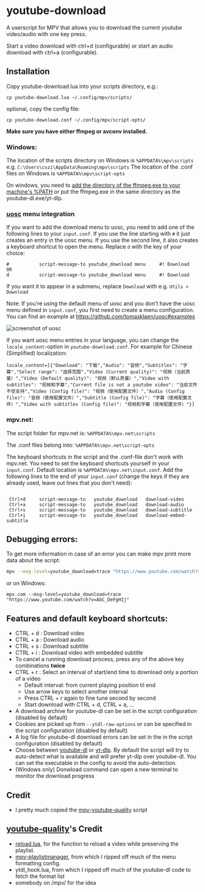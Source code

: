 # youtube-download
A userscript for MPV that allows you to download the current youtube video/audio with one key press.

Start a video download with ctrl+d (configurable) or start an audio download with ctrl+a (configurable).

## Installation

Copy youtube-download.lua into your scripts directory, e.g.:

    cp youtube-download.lua ~/.config/mpv/scripts/

optional, copy the config file:

    cp youtube-download.conf ~/.config/mpv/script-opts/

**Make sure you have either ffmpeg or avconv installed.**

### Windows:

The location of the scripts directory on Windows is `%APPDATA%\mpv\scripts` e.g. `C:\Users\cvzi\AppData\Roaming\mpv\scripts`
The location of the .conf files on Windows is `%APPDATA%\mpv\script-opts`

On windows, you need to [add the directory of the ffmpeg.exe to your machine's %PATH](https://stackoverflow.com/a/41895179/10367381)
or put the ffmpeg.exe in the same directory as the youtube-dl.exe/yt-dlp.

### [uosc](https://github.com/tomasklaen/uosc) menu integration

If you want to add the download menu to uosc, you need to add one of the following lines to your `input.conf`.
If you use the line starting with `#` it just creates an entry in the uosc menu.
If you use the second line, it also creates a keyboard shortcut to open the menu.
Replace `d` with the key of your choice:

```
#           script-message-to youtube_download menu     #! Download
OR
d           script-message-to youtube_download menu     #! Download
```

If you want it to appear in a submenu, replace `Download` with e.g. `Utils > Download`


Note: If you're using the default menu of uosc and you don't have the uosc menu defined in `input.conf`, you first need to create
a menu configuration. You can find an example at https://github.com/tomasklaen/uosc#examples

![screenshot of uosc](screenshot.gif)

If you want uosc menu entries in your language, you can change the `locale_content`-option in `youtube-download.conf`. For example for  Chinese (Simplified) localization:
```
locale_content=[{"Download": "下载","Audio": "音频","Subtitles": "字幕","Select range": "选择范围","Video (Current quality)": "视频（当前质量）","Video (Default quality)": "视频（默认质量）","Video with subtitles": "视频和字幕","Current file is not a youtube video": "当前文件不受支持","Video (Config file)": "视频（使用配置文件）","Audio (Config file)": "音频（使用配置文件）","Subtitle (Config file)": "字幕（使用配置文件）","Video with subtitles (Config file)": "视频和字幕（使用配置文件）"}]
```

### mpv.net:
The script folder for mpv.net is:
`%APPDATA%\mpv.net\scripts`

The .conf files belong into:
`%APPDATA%\mpv.net\script-opts`

The keyboard shortcuts in the script and the .conf-file don't work with mpv.net.
You need to set the keyboard shortcuts yourself in your `input.conf`. Default location is `%APPDATA%\mpv.net\input.conf`.
Add the following lines to the end of your `input.conf` (change the keys if they are already used, leave out lines that you don't need):

```

 Ctrl+d     script-message-to   youtube_download   download-video
 Ctrl+a     script-message-to   youtube_download   download-audio
 Ctrl+s     script-message-to   youtube_download   download-subtitle
 Ctrl+i     script-message-to   youtube_download   download-embed-subtitle

```

## Debugging errors:
To get more information in case of an error you can make mpv print more data about the script:
```bash
mpv --msg-level=youtube_download=trace "https://www.youtube.com/watch?v=AbC_DeFgHIj"
```
or on Windows:
```batch
mpv.com --msg-level=youtube_download=trace "https://www.youtube.com/watch?v=AbC_DeFgHIj"
```

## Features and default keyboard shortcuts:

*   CTRL + d : Download video
*   CTRL + a : Download audio
*   CTRL + s : Download subtitle
*   CTRL + i : Download video with embedded subtitle
*   To cancel a running download process, press any of the above key combinations **twice**
*   CTRL + r : Select an interval of start/end time to download only a portion of a video
    - Default interval: from current playing position til end
    - Use arrow keys to select another interval
    - Press CTRL + r again to fine tune second by second
    - Start download with CTRL + d, CTRL + a, ...
*   A download archive for youtube-dl can be set in the script configuration (disabled by default)
*   Cookies are picked up from `--ytdl-raw-options` or can be specified in the script configuration (disabled by default)
*   A log file for youtube-dl download errors can be set in the in the script configuration (disabled by default)
*   Choose between [youtube-dl](https://github.com/ytdl-org/youtube-dl/) or [yt-dlp](https://github.com/yt-dlp/yt-dlp). By default the script will try to auto-detect what is available and will prefer yt-dlp over youtube-dl. You can set the executable in the config to avoid the auto-detection.
*   (Windows only) Donwload command can open a new terminal to monitor the download progress

## Credit
- I pretty much copied the [mpv-youtube-quality](https://github.com/jgreco/mpv-youtube-quality) script

## [youtube-quality](https://github.com/jgreco/mpv-youtube-quality)'s Credit
- [reload.lua](https://github.com/4e6/mpv-reload/), for the function to reload a video while preserving the playlist.
- [mpv-playlistmanager](https://github.com/jonniek/mpv-playlistmanager), from which I ripped off much of the menu formatting config.
- ytdl_hook.lua, from which I ripped off much of the youtube-dl code to fetch the format list
- somebody on /mpv/ for the idea
